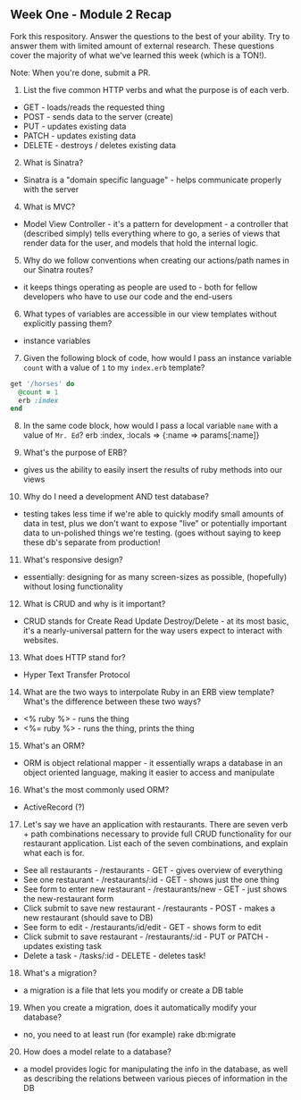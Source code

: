 ## Week One - Module 2 Recap

Fork this respository. Answer the questions to the best of your ability. Try to answer them with limited amount of external research. These questions cover the majority of what we've learned this week (which is a TON!). 

Note: When you're done, submit a PR. 

1. List the five common HTTP verbs and what the purpose is of each verb.
 - GET - loads/reads the requested thing
 - POST - sends data to the server (create)
 - PUT - updates existing data
 - PATCH - updates existing data
 - DELETE - destroys / deletes existing data
2. What is Sinatra? 
 - Sinatra is a "domain specific language" - helps communicate properly with the server
4. What is MVC?
 - Model View Controller - it's a pattern for development - a controller that (described simply) tells everything where to go, a series of views that render data for the user, and models that hold the internal logic.
5. Why do we follow conventions when creating our actions/path names in our Sinatra routes?
  - it keeps things operating as people are used to - both for fellow developers who have to use our code and the end-users
6. What types of variables are accessible in our view templates without explicitly passing them?
  - instance variables
7. Given the following block of code, how would I pass an instance variable `count` with a value of `1` to my `index.erb` template?
  
  ```ruby
  get '/horses' do
    @count = 1
    erb :index
  end
  ```

8. In the same code block, how would I pass a local variable `name` with a value of `Mr. Ed`?
  erb :index, :locals => {:name => params[:name]}

9. What's the purpose of ERB?
  - gives us the ability to easily insert the results of ruby methods into our views
10. Why do I need a development AND test database?
  - testing takes less time if we're able to quickly modify small amounts of data in test, plus we don't want to expose "live" or potentially important data to un-polished things we're testing. (goes without saying to keep these db's separate from production!
11. What's responsive design?
  - essentially: designing for as many screen-sizes as possible, (hopefully) without losing functionality
12. What is CRUD and why is it important?
  - CRUD stands for Create Read Update Destroy/Delete - at its most basic, it's a nearly-universal pattern for the way users expect to interact with websites.
13. What does HTTP stand for? 
  - Hyper Text Transfer Protocol 
14. What are the two ways to interpolate Ruby in an ERB view template? What's the difference between these two ways?
  - <% ruby %> - runs the thing
  - <%= ruby %> - runs the thing, prints the thing
15. What's an ORM?
  - ORM is object relational mapper - it essentially wraps a database in an object oriented language, making it easier to access and manipulate
16. What's the most commonly used ORM?
  - ActiveRecord (?)
17. Let's say we have an application with restaurants. There are seven verb + path combinations necessary to provide full CRUD functionality for our restaurant application. List each of the seven combinations, and explain what each is for.
  - See all restaurants - /restaurants - GET - gives overview of everything
  - See one restaurant - /restaurants/:id - GET - shows just the one thing
  - See form to enter new restaurant - /restaurants/new - GET - just shows the new-restaurant form
  - Click submit to save new restaurant - /restaurants - POST - makes a new restaurant (should save to DB)
  - See form to edit - /restaurants/id/edit - GET - shows form to edit
  - Click submit to save restaurant - /restaurants/:id - PUT or PATCH - updates existing task
  - Delete a task - /tasks/:id - DELETE - deletes task!
18. What's a migration? 
  - a migration is a file that lets you modify or create a DB table
19. When you create a migration, does it automatically modify your database?
  - no, you need to at least run (for example) rake db:migrate
20. How does a model relate to a database?
  - a model provides logic for manipulating the info in the database, as well as describing the relations between various pieces of information in the DB
